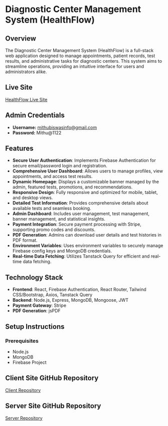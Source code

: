 # Diagnostic Center Management System (HealthFlow)

## Overview
The Diagnostic Center Management System (HealthFlow) is a full-stack web application designed to manage appointments, patient records, test results, and administrative tasks for diagnostic centers. This system aims to streamline operations, providing an intuitive interface for users and administrators alike.

## Live Site
[HealthFlow Live Site](https://assignment-twelve---full-stack.web.app)

## Admin Credentials
- **Username:** mithubiswasinfo@gmail.com
- **Password:** Mithu@1122

## Features
- **Secure User Authentication**: Implements Firebase Authentication for secure email/password login and registration.
- **Comprehensive User Dashboard**: Allows users to manage profiles, view appointments, and access test results.
- **Dynamic Homepage**: Displays a customizable banner managed by the admin, featured tests, promotions, and recommendations.
- **Responsive Design**: Fully responsive and optimized for mobile, tablet, and desktop views.
- **Detailed Test Information**: Provides comprehensive details about available tests and seamless booking.
- **Admin Dashboard**: Includes user management, test management, banner management, and statistical insights.
- **Payment Integration**: Secure payment processing with Stripe, supporting promo codes and discounts.
- **PDF Generation**: Admins can download user details and test histories in PDF format.
- **Environment Variables**: Uses environment variables to securely manage Firebase config keys and MongoDB credentials.
- **Real-time Data Fetching**: Utilizes Tanstack Query for efficient and real-time data fetching.

## Technology Stack
- **Frontend**: React, Firebase Authentication, React Router, Tailwind CSS/Bootstrap, Axios, Tanstack Query
- **Backend**: Node.js, Express, MongoDB, Mongoose, JWT
- **Payment Gateway**: Stripe
- **PDF Generation**: jsPDF

## Setup Instructions

### Prerequisites
- Node.js
- MongoDB
- Firebase Project

## Client Site GitHub Repository
[Client Repository](https://github.com/programming-hero-web-course1/b9a12-client-side-Mithu1424882)

## Server Site GitHub Repository
[Server Repository](https://github.com/programming-hero-web-course1/b9a12-server-side-Mithu1424882)

